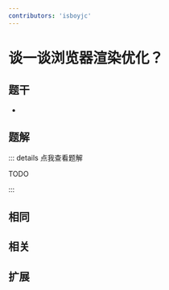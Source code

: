 ```yaml
---
contributors: 'isboyjc'
---
```


# 谈一谈浏览器渲染优化？

## 题干

- 



## 题解

::: details 点我查看题解

  TODO

:::



## 相同


## 相关


## 扩展

